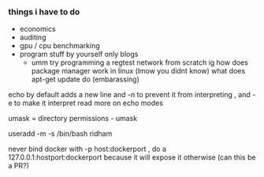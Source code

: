 ### things i have to do 
- economics 
- auditing 
- gpu / cpu benchmarking 
- program stuff by yourself only blogs 
    - umm try programming a regtest network from scratch ig 
how does package manager work in linux (lmow you didnt know)
what does apt-get update do (embarassing)

echo by default adds a new line 
and -n to prevent it from interpreting , 
and -e to make it interpret 
read more on echo modes 

umask = directory permissions - umask 


useradd -m -s /bin/bash ridham

never bind docker with -p host:dockerport , do a 127.0.0.1:hostport:dockerport because it will expose it otherwise (can this be a PR?)